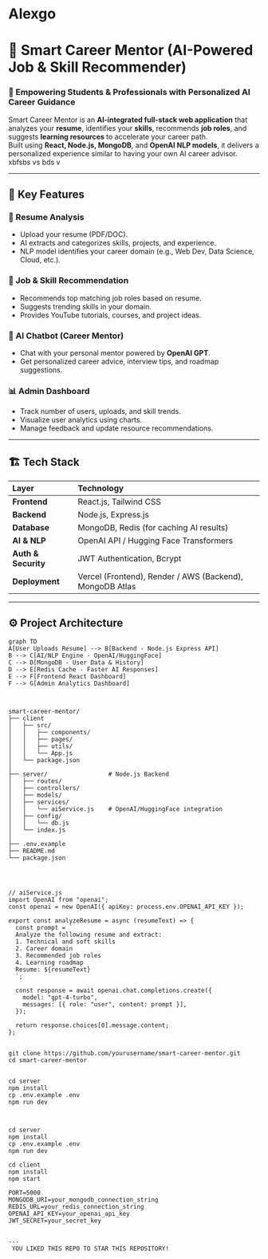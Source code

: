 # Alexgo
# 💼 Smart Career Mentor (AI-Powered Job & Skill Recommender)

### 🚀 Empowering Students & Professionals with Personalized AI Career Guidance

Smart Career Mentor is an **AI-integrated full-stack web application** that analyzes your **resume**, identifies your **skills**, recommends **job roles**, and suggests **learning resources** to accelerate your career path.  
Built using **React, Node.js, MongoDB**, and **OpenAI NLP models**, it delivers a personalized experience similar to having your own AI career advisor. xbfsbs vs bds v

---

## 🧠 Key Features

### 🧾 Resume Analysis
- Upload your resume (PDF/DOC).
- AI extracts and categorizes skills, projects, and experience.
- NLP model identifies your career domain (e.g., Web Dev, Data Science, Cloud, etc.).

### 🎯 Job & Skill Recommendation
- Recommends top matching job roles based on resume.
- Suggests trending skills in your domain.
- Provides YouTube tutorials, courses, and project ideas.

### 💬 AI Chatbot (Career Mentor)
- Chat with your personal mentor powered by **OpenAI GPT**.
- Get personalized career advice, interview tips, and roadmap suggestions.

### 📊 Admin Dashboard
- Track number of users, uploads, and skill trends.
- Visualize user analytics using charts.
- Manage feedback and update resource recommendations.

---

## 🏗️ Tech Stack

| Layer | Technology |
|:------|:------------|
| **Frontend** | React.js, Tailwind CSS |
| **Backend** | Node.js, Express.js |
| **Database** | MongoDB, Redis (for caching AI results) |
| **AI & NLP** | OpenAI API / Hugging Face Transformers |
| **Auth & Security** | JWT Authentication, Bcrypt |
| **Deployment** | Vercel (Frontend), Render / AWS (Backend), MongoDB Atlas |

---

## ⚙️ Project Architecture

```mermaid
graph TD
A[User Uploads Resume] --> B[Backend - Node.js Express API]
B --> C[AI/NLP Engine - OpenAI/HuggingFace]
C --> D[MongoDB - User Data & History]
D --> E[Redis Cache - Faster AI Responses]
E --> F[Frontend React Dashboard]
F --> G[Admin Analytics Dashboard]



smart-career-mentor/
├── client
│   ├── src/
│   │   ├── components/
│   │   ├── pages/
│   │   ├── utils/
│   │   └── App.js
│   └── package.json
│
├── server/                 # Node.js Backend
│   ├── routes/
│   ├── controllers/
│   ├── models/
│   ├── services/
│   │   └── aiService.js    # OpenAI/HuggingFace integration
│   ├── config/
│   │   └── db.js
│   └── index.js
│
├── .env.example
├── README.md
└── package.json




// aiService.js
import OpenAI from "openai";
const openai = new OpenAI({ apiKey: process.env.OPENAI_API_KEY });

export const analyzeResume = async (resumeText) => {
  const prompt = `
  Analyze the following resume and extract:
  1. Technical and soft skills
  2. Career domain
  3. Recommended job roles
  4. Learning roadmap
  Resume: ${resumeText}
  `;

  const response = await openai.chat.completions.create({
    model: "gpt-4-turbo",
    messages: [{ role: "user", content: prompt }],
  });

  return response.choices[0].message.content;
};


git clone https://github.com/yourusername/smart-career-mentor.git
cd smart-career-mentor


cd server
npm install
cp .env.example .env
npm run dev



cd server
npm install
cp .env.example .env
npm run dev

cd client
npm install
npm start

PORT=5000
MONGODB_URI=your_mongodb_connection_string
REDIS_URL=your_redis_connection_string
OPENAI_API_KEY=your_openai_api_key
JWT_SECRET=your_secret_key


---
 YOU LIKED THIS REPO TO STAR THIS REPOSITORY!
